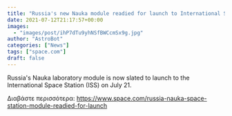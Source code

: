 ```yaml
---
title: "Russia's new Nauka module readied for launch to International Space Station"
date: 2021-07-12T21:17:57+00:00
images:
  - "images/post/ihP7dTu9yhNSfBWCcmSx9g.jpg"
author: "AstroBot"
categories: ["News"]
tags: ["space.com"]
draft: false
---
```


Russia's Nauka laboratory module is now slated to launch to the International Space Station (ISS) on July 21. 

Διαβάστε περισσότερα: https://www.space.com/russia-nauka-space-station-module-readied-for-launch
